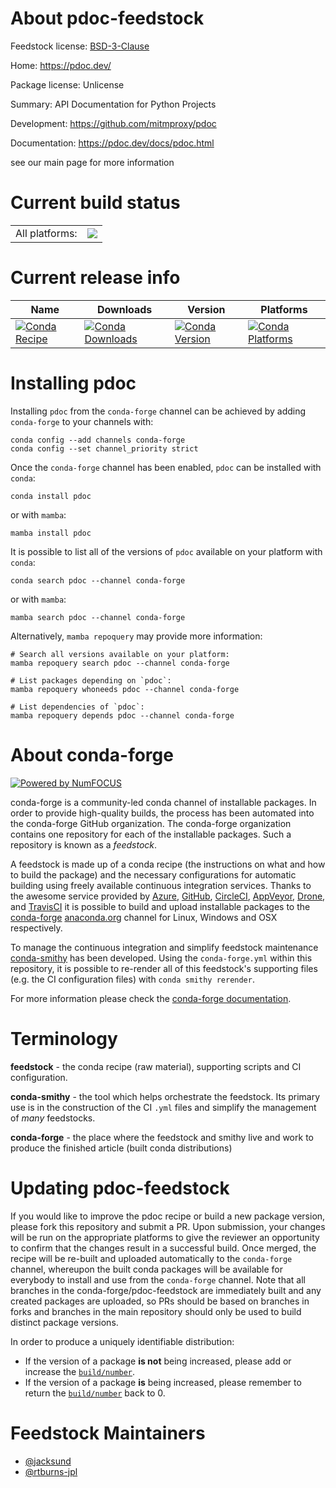 About pdoc-feedstock
====================

Feedstock license: [BSD-3-Clause](https://github.com/conda-forge/pdoc-feedstock/blob/main/LICENSE.txt)

Home: https://pdoc.dev/

Package license: Unlicense

Summary: API Documentation for Python Projects

Development: https://github.com/mitmproxy/pdoc

Documentation: https://pdoc.dev/docs/pdoc.html

see our main page for more information


Current build status
====================


<table><tr><td>All platforms:</td>
    <td>
      <a href="https://dev.azure.com/conda-forge/feedstock-builds/_build/latest?definitionId=15929&branchName=main">
        <img src="https://dev.azure.com/conda-forge/feedstock-builds/_apis/build/status/pdoc-feedstock?branchName=main">
      </a>
    </td>
  </tr>
</table>

Current release info
====================

| Name | Downloads | Version | Platforms |
| --- | --- | --- | --- |
| [![Conda Recipe](https://img.shields.io/badge/recipe-pdoc-green.svg)](https://anaconda.org/conda-forge/pdoc) | [![Conda Downloads](https://img.shields.io/conda/dn/conda-forge/pdoc.svg)](https://anaconda.org/conda-forge/pdoc) | [![Conda Version](https://img.shields.io/conda/vn/conda-forge/pdoc.svg)](https://anaconda.org/conda-forge/pdoc) | [![Conda Platforms](https://img.shields.io/conda/pn/conda-forge/pdoc.svg)](https://anaconda.org/conda-forge/pdoc) |

Installing pdoc
===============

Installing `pdoc` from the `conda-forge` channel can be achieved by adding `conda-forge` to your channels with:

```
conda config --add channels conda-forge
conda config --set channel_priority strict
```

Once the `conda-forge` channel has been enabled, `pdoc` can be installed with `conda`:

```
conda install pdoc
```

or with `mamba`:

```
mamba install pdoc
```

It is possible to list all of the versions of `pdoc` available on your platform with `conda`:

```
conda search pdoc --channel conda-forge
```

or with `mamba`:

```
mamba search pdoc --channel conda-forge
```

Alternatively, `mamba repoquery` may provide more information:

```
# Search all versions available on your platform:
mamba repoquery search pdoc --channel conda-forge

# List packages depending on `pdoc`:
mamba repoquery whoneeds pdoc --channel conda-forge

# List dependencies of `pdoc`:
mamba repoquery depends pdoc --channel conda-forge
```


About conda-forge
=================

[![Powered by
NumFOCUS](https://img.shields.io/badge/powered%20by-NumFOCUS-orange.svg?style=flat&colorA=E1523D&colorB=007D8A)](https://numfocus.org)

conda-forge is a community-led conda channel of installable packages.
In order to provide high-quality builds, the process has been automated into the
conda-forge GitHub organization. The conda-forge organization contains one repository
for each of the installable packages. Such a repository is known as a *feedstock*.

A feedstock is made up of a conda recipe (the instructions on what and how to build
the package) and the necessary configurations for automatic building using freely
available continuous integration services. Thanks to the awesome service provided by
[Azure](https://azure.microsoft.com/en-us/services/devops/), [GitHub](https://github.com/),
[CircleCI](https://circleci.com/), [AppVeyor](https://www.appveyor.com/),
[Drone](https://cloud.drone.io/welcome), and [TravisCI](https://travis-ci.com/)
it is possible to build and upload installable packages to the
[conda-forge](https://anaconda.org/conda-forge) [anaconda.org](https://anaconda.org/)
channel for Linux, Windows and OSX respectively.

To manage the continuous integration and simplify feedstock maintenance
[conda-smithy](https://github.com/conda-forge/conda-smithy) has been developed.
Using the ``conda-forge.yml`` within this repository, it is possible to re-render all of
this feedstock's supporting files (e.g. the CI configuration files) with ``conda smithy rerender``.

For more information please check the [conda-forge documentation](https://conda-forge.org/docs/).

Terminology
===========

**feedstock** - the conda recipe (raw material), supporting scripts and CI configuration.

**conda-smithy** - the tool which helps orchestrate the feedstock.
                   Its primary use is in the construction of the CI ``.yml`` files
                   and simplify the management of *many* feedstocks.

**conda-forge** - the place where the feedstock and smithy live and work to
                  produce the finished article (built conda distributions)


Updating pdoc-feedstock
=======================

If you would like to improve the pdoc recipe or build a new
package version, please fork this repository and submit a PR. Upon submission,
your changes will be run on the appropriate platforms to give the reviewer an
opportunity to confirm that the changes result in a successful build. Once
merged, the recipe will be re-built and uploaded automatically to the
`conda-forge` channel, whereupon the built conda packages will be available for
everybody to install and use from the `conda-forge` channel.
Note that all branches in the conda-forge/pdoc-feedstock are
immediately built and any created packages are uploaded, so PRs should be based
on branches in forks and branches in the main repository should only be used to
build distinct package versions.

In order to produce a uniquely identifiable distribution:
 * If the version of a package **is not** being increased, please add or increase
   the [``build/number``](https://docs.conda.io/projects/conda-build/en/latest/resources/define-metadata.html#build-number-and-string).
 * If the version of a package **is** being increased, please remember to return
   the [``build/number``](https://docs.conda.io/projects/conda-build/en/latest/resources/define-metadata.html#build-number-and-string)
   back to 0.

Feedstock Maintainers
=====================

* [@jacksund](https://github.com/jacksund/)
* [@rtburns-jpl](https://github.com/rtburns-jpl/)

